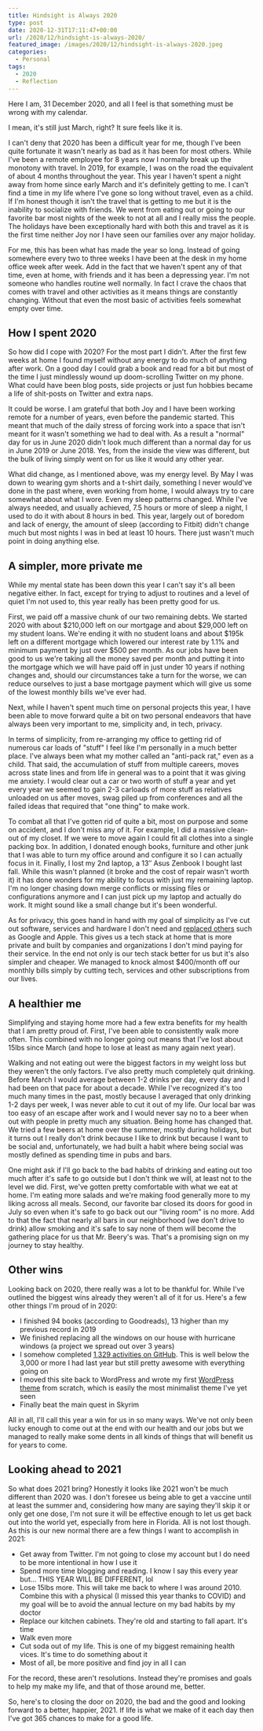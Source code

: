 ```yaml
---
title: Hindsight is Always 2020
type: post
date: 2020-12-31T17:11:47+00:00
url: /2020/12/hindsight-is-always-2020/
featured_image: /images/2020/12/hindsight-is-always-2020.jpeg
categories:
  - Personal
tags:
  - 2020
  - Reflection
---
```


Here I am, 31 December 2020, and all I feel is that something must be wrong with my calendar.

I mean, it's still just March, right? It sure feels like it is.

I can't deny that 2020 has been a difficult year for me, though I've been quite fortunate it wasn't nearly as bad as it has been for most others. While I've been a remote employee for 8 years now I normally break up the monotony with travel. In 2019, for example, I was on the road the equivalent of about 4 months throughout the year. This year I haven't spent a night away from home since early March and it's definitely getting to me. I can't find a time in my life where I've gone so long without travel, even as a child.
If I'm honest though it isn't the travel that is getting to me but it is the inability to socialize with friends. We went from eating out or going to our favorite bar most nights of the week to not at all and I really miss the people. The holidays have been exceptionally hard with both this and travel as it is the first time neither Joy nor I have seen our families over any major holiday.

For me, this has been what has made the year so long. Instead of going somewhere every two to three weeks I have been at the desk in my home office week after week. Add in the fact that we haven't spent any of that time, even at home, with friends and it has been a depressing year. I'm not someone who handles routine well normally. In fact I crave the chaos that comes with travel and other activities as it means things are constantly changing. Without that even the most basic of activities feels somewhat empty over time.

## How I spent 2020

So how did I cope with 2020? For the most part I didn't. After the first few weeks at home I found myself without any energy to do much of anything after work. On a good day I could grab a book and read for a bit but most of the time I just mindlessly wound up doom-scrolling Twitter on my phone. What could have been blog posts, side projects or just fun hobbies became a life of shit-posts on Twitter and extra naps.

It could be worse. I am grateful that both Joy and I have been working remote for a number of years, even before the pandemic started. This meant that much of the daily stress of forcing work into a space that isn't meant for it wasn't something we had to deal with. As a result a "normal" day for us in June 2020 didn't look much different than a normal day for us in June 2019 or June 2018. Yes, from the inside the view was different, but the bulk of living simply went on for us like it would any other year.

What did change, as I mentioned above, was my energy level. By May I was down to wearing gym shorts and a t-shirt daily, something I never would've done in the past where, even working from home, I would always try to care somewhat about what I wore. Even my sleep patterns changed. While I've always needed, and usually achieved, 7.5 hours or more of sleep a night, I used to do it with about 8 hours in bed. This year, largely out of boredom and lack of energy, the amount of sleep (according to Fitbit) didn't change much but most nights I was in bed at least 10 hours. There just wasn't much point in doing anything else.

## A simpler, more private me

While my mental state has been down this year I can't say it's all been negative either. In fact, except for trying to adjust to routines and a level of quiet I'm not used to, this year really has been pretty good for us.

First, we paid off a massive chunk of our two remaining debts. We started 2020 with about $210,000 left on our mortgage and about $29,000 left on my student loans. We're ending it with no student loans and about $195k left on a different mortgage which lowered our interest rate by 1.1% and minimum payment by just over $500 per month. As our jobs have been good to us we're taking all the money saved per month and putting it into the mortgage which we will have paid off in just under 10 years if nothing changes and, should our circumstances take a turn for the worse, we can reduce ourselves to just a base mortgage payment which will give us some of the lowest monthly bills we've ever had.

Next, while I haven't spent much time on personal projects this year, I have been able to move forward quite a bit on two personal endeavors that have always been very important to me, simplicity and, in tech, privacy.

In terms of simplicity, from re-arranging my office to getting rid of numerous car loads of "stuff" I feel like I'm personally in a much better place. I've always been what my mother called an "anti-pack rat," even as a child. That said, the accumulation of stuff from multiple careers, moves across state lines and from life in general was to a point that it was giving me anxiety. I would clear out a car or two worth of stuff a year and yet every year we seemed to gain 2-3 carloads of more stuff as relatives unloaded on us after moves, swag piled up from conferences and all the failed ideas that required that "one thing" to make work.

To combat all that I've gotten rid of quite a bit, most on purpose and some on accident, and I don't miss any of it. For example, I did a massive clean-out of my closet. If we were to move again I could fit all clothes into a single packing box. In addition, I donated enough books, furniture and other junk that I was able to turn my office around and configure it so I can actually focus in it. Finally, I lost my 2nd laptop, a 13&#8243; Asus Zenbook I bought last fall. While this wasn't planned (it broke and the cost of repair wasn't worth it) it has done wonders for my ability to focus with just my remaining laptop. I'm no longer chasing down merge conflicts or missing files or configurations anymore and I can just pick up my laptop and actually do work. It might sound like a small change but it's been wonderful.

As for privacy, this goes hand in hand with my goal of simplicity as I've cut out software, services and hardware I don't need and [replaced others][1] such as Google and Apple. This gives us a tech stack at home that is more private and built by companies and organizations I don't mind paying for their service. In the end not only is our tech stack better for us but it's also simpler and cheaper. We managed to knock almost $400/month off our monthly bills simply by cutting tech, services and other subscriptions from our lives.

## A healthier me

Simplifying and staying home more had a few extra benefits for my health that I am pretty proud of. First, I've been able to consistently walk more often. This combined with no longer going out means that I've lost about 15lbs since March (and hope to lose at least as many again next year).

Walking and not eating out were the biggest factors in my weight loss but they weren't the only factors. I've also pretty much completely quit drinking. Before March I would average between 1-2 drinks per day, every day and I had been on that pace for about a decade. While I've recognized it's too much many times in the past, mostly because I averaged that only drinking 1-2 days per week, I was never able to cut it out of my life. Our local bar was too easy of an escape after work and I would never say no to a beer when out with people in pretty much any situation. Being home has changed that. We tried a few beers at home over the summer, mostly during holidays, but it turns out I really don't drink because I like to drink but because I want to be social and, unfortunately, we had built a habit where being social was mostly defined as spending time in pubs and bars.

One might ask if I'll go back to the bad habits of drinking and eating out too much after it's safe to go outside but I don't think we will, at least not to the level we did. First, we've gotten pretty comfortable with what we eat at home. I'm eating more salads and we're making food generally more to my liking across all meals. Second, our favorite bar closed its doors for good in July so even when it's safe to go back out our "living room" is no more. Add to that the fact that nearly all bars in our neighborhood (we don't drive to drink) allow smoking and it's safe to say none of them will become the gathering place for us that Mr. Beery's was. That's a promising sign on my journey to stay healthy.

## Other wins

Looking back on 2020, there really was a lot to be thankful for. While I've outlined the biggest wins already they weren't all of it for us. Here's a few other things I'm proud of in 2020:

* I finished 94 books (according to Goodreads), 13 higher than my previous record in 2019
* We finished replacing all the windows on our house with hurricane windows (a project we spread out over 3 years)
* I somehow completed [1,329 activities on GitHub](https://github.com/ChrisWiegman). This is well below the 3,000 or more I had last year but still pretty awesome with everything going on
* I moved this site back to WordPress and wrote my first [WordPress theme](https://github.com/ChrisWiegman/chriswiegman-theme) from scratch, which is easily the most minimalist theme I've yet seen
* Finally beat the main quest in Skyrim

All in all, I'll call this year a win for us in so many ways. We've not only been lucky enough to come out at the end with our health and our jobs but we managed to really make some dents in all kinds of things that will benefit us for years to come.

## Looking ahead to 2021

So what does 2021 bring? Honestly it looks like 2021 won't be much different than 2020 was. I don't foresee us being able to get a vaccine until at least the summer and, considering how many are saying they'll skip it or only get one dose, I'm not sure it will be effective enough to let us get back out into the world yet, especially from here in Florida. All is not lost though. As this is our new normal there are a few things I want to accomplish in 2021:

* Get away from Twitter. I'm not going to close my account but I do need to be more intentional in how I use it
* Spend more time blogging and reading. I know I say this every year but... THIS YEAR WILL BE DIFFERENT, lol
* Lose 15lbs more. This will take me back to where I was around 2010. Combine this with a physical (I missed this year thanks to COVID) and my goal will be to avoid the annual lecture on my bad habits by my doctor
* Replace our kitchen cabinets. They're old and starting to fall apart. It's time
* Walk even more
* Cut soda out of my life. This is one of my biggest remaining health vices. It's time to do something about it
* Most of all, be more positive and find joy in all I can

For the record, these aren't resolutions. Instead they're promises and goals to help my make my life, and that of those around me, better.

So, here's to closing the door on 2020, the bad and the good and looking forward to a better, happier, 2021. If life is what we make of it each day then I've got 365 chances to make for a good life.

 [1]: /2020/12/my-adventures-in-leaving-big-tech-a-status-update/